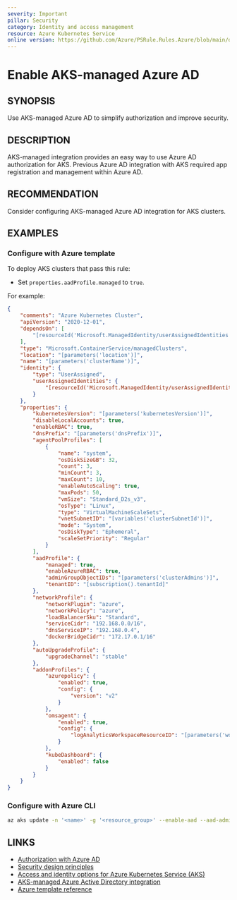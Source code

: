```yaml
---
severity: Important
pillar: Security
category: Identity and access management
resource: Azure Kubernetes Service
online version: https://github.com/Azure/PSRule.Rules.Azure/blob/main/docs/en/rules/Azure.AKS.ManagedAAD.md
---
```


# Enable AKS-managed Azure AD

## SYNOPSIS

Use AKS-managed Azure AD to simplify authorization and improve security.

## DESCRIPTION

AKS-managed integration provides an easy way to use Azure AD authorization for AKS.
Previous Azure AD integration with AKS required app registration and management within Azure AD.

## RECOMMENDATION

Consider configuring AKS-managed Azure AD integration for AKS clusters.

## EXAMPLES

### Configure with Azure template

To deploy AKS clusters that pass this rule:

- Set `properties.aadProfile.managed` to `true`.

For example:

```json
{
    "comments": "Azure Kubernetes Cluster",
    "apiVersion": "2020-12-01",
    "dependsOn": [
        "[resourceId('Microsoft.ManagedIdentity/userAssignedIdentities', parameters('identityName'))]"
    ],
    "type": "Microsoft.ContainerService/managedClusters",
    "location": "[parameters('location')]",
    "name": "[parameters('clusterName')]",
    "identity": {
        "type": "UserAssigned",
        "userAssignedIdentities": {
            "[resourceId('Microsoft.ManagedIdentity/userAssignedIdentities', parameters('identityName'))]": {}
        }
    },
    "properties": {
        "kubernetesVersion": "[parameters('kubernetesVersion')]",
        "disableLocalAccounts": true,
        "enableRBAC": true,
        "dnsPrefix": "[parameters('dnsPrefix')]",
        "agentPoolProfiles": [
            {
                "name": "system",
                "osDiskSizeGB": 32,
                "count": 3,
                "minCount": 3,
                "maxCount": 10,
                "enableAutoScaling": true,
                "maxPods": 50,
                "vmSize": "Standard_D2s_v3",
                "osType": "Linux",
                "type": "VirtualMachineScaleSets",
                "vnetSubnetID": "[variables('clusterSubnetId')]",
                "mode": "System",
                "osDiskType": "Ephemeral",
                "scaleSetPriority": "Regular"
            }
        ],
        "aadProfile": {
            "managed": true,
            "enableAzureRBAC": true,
            "adminGroupObjectIDs": "[parameters('clusterAdmins')]",
            "tenantID": "[subscription().tenantId]"
        },
        "networkProfile": {
            "networkPlugin": "azure",
            "networkPolicy": "azure",
            "loadBalancerSku": "Standard",
            "serviceCidr": "192.168.0.0/16",
            "dnsServiceIP": "192.168.0.4",
            "dockerBridgeCidr": "172.17.0.1/16"
        },
        "autoUpgradeProfile": {
            "upgradeChannel": "stable"
        },
        "addonProfiles": {
            "azurepolicy": {
                "enabled": true,
                "config": {
                    "version": "v2"
                }
            },
            "omsagent": {
                "enabled": true,
                "config": {
                    "logAnalyticsWorkspaceResourceID": "[parameters('workspaceId')]"
                }
            },
            "kubeDashboard": {
                "enabled": false
            }
        }
    }
}
```

### Configure with Azure CLI

```bash
az aks update -n '<name>' -g '<resource_group>' --enable-aad --aad-admin-group-object-ids '<group_id>'
```

## LINKS

- [Authorization with Azure AD](https://docs.microsoft.com/azure/architecture/framework/security/design-identity-authorization)
- [Security design principles](https://docs.microsoft.com/azure/architecture/framework/security/security-principles)
- [Access and identity options for Azure Kubernetes Service (AKS)](https://docs.microsoft.com/azure/aks/concepts-identity#azure-ad-integration)
- [AKS-managed Azure Active Directory integration](https://docs.microsoft.com/azure/aks/managed-aad)
- [Azure template reference](https://docs.microsoft.com/azure/templates/microsoft.containerservice/managedclusters#ManagedClusterAADProfile)
